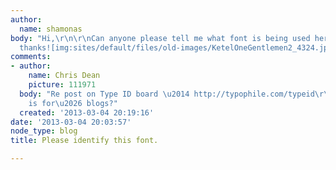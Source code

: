 ```yaml
---
author:
  name: shamonas
body: "Hi,\r\n\r\nCan anyone please tell me what font is being used here for the headline?
  thanks![img:sites/default/files/old-images/KetelOneGentlemen2_4324.jpg]"
comments:
- author:
    name: Chris Dean
    picture: 111971
  body: "Re post on Type ID board \u2014 http://typophile.com/typeid\r\n\r\nBlogs
    is for\u2026 blogs?"
  created: '2013-03-04 20:19:16'
date: '2013-03-04 20:03:57'
node_type: blog
title: Please identify this font.

---
```


